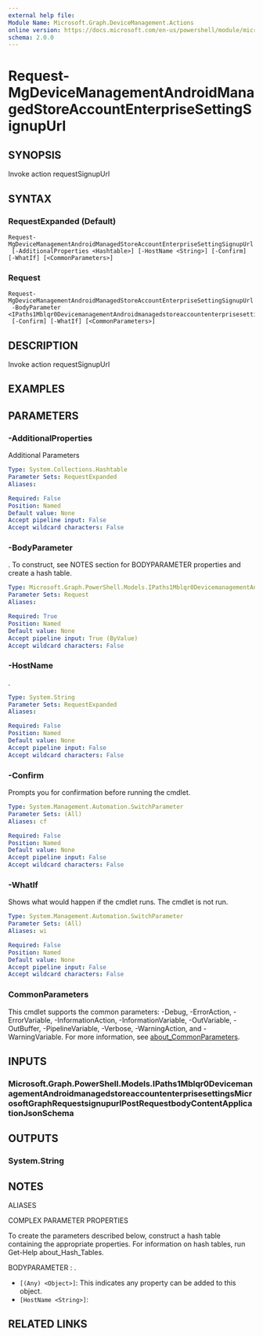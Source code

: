 ```yaml
---
external help file:
Module Name: Microsoft.Graph.DeviceManagement.Actions
online version: https://docs.microsoft.com/en-us/powershell/module/microsoft.graph.devicemanagement.actions/request-mgdevicemanagementandroidmanagedstoreaccountenterprisesettingsignupurl
schema: 2.0.0
---
```


# Request-MgDeviceManagementAndroidManagedStoreAccountEnterpriseSettingSignupUrl

## SYNOPSIS
Invoke action requestSignupUrl

## SYNTAX

### RequestExpanded (Default)
```
Request-MgDeviceManagementAndroidManagedStoreAccountEnterpriseSettingSignupUrl
 [-AdditionalProperties <Hashtable>] [-HostName <String>] [-Confirm] [-WhatIf] [<CommonParameters>]
```

### Request
```
Request-MgDeviceManagementAndroidManagedStoreAccountEnterpriseSettingSignupUrl
 -BodyParameter <IPaths1Mblqr0DevicemanagementAndroidmanagedstoreaccountenterprisesettingsMicrosoftGraphRequestsignupurlPostRequestbodyContentApplicationJsonSchema>
 [-Confirm] [-WhatIf] [<CommonParameters>]
```

## DESCRIPTION
Invoke action requestSignupUrl

## EXAMPLES

## PARAMETERS

### -AdditionalProperties
Additional Parameters

```yaml
Type: System.Collections.Hashtable
Parameter Sets: RequestExpanded
Aliases:

Required: False
Position: Named
Default value: None
Accept pipeline input: False
Accept wildcard characters: False
```

### -BodyParameter
.
To construct, see NOTES section for BODYPARAMETER properties and create a hash table.

```yaml
Type: Microsoft.Graph.PowerShell.Models.IPaths1Mblqr0DevicemanagementAndroidmanagedstoreaccountenterprisesettingsMicrosoftGraphRequestsignupurlPostRequestbodyContentApplicationJsonSchema
Parameter Sets: Request
Aliases:

Required: True
Position: Named
Default value: None
Accept pipeline input: True (ByValue)
Accept wildcard characters: False
```

### -HostName
.

```yaml
Type: System.String
Parameter Sets: RequestExpanded
Aliases:

Required: False
Position: Named
Default value: None
Accept pipeline input: False
Accept wildcard characters: False
```

### -Confirm
Prompts you for confirmation before running the cmdlet.

```yaml
Type: System.Management.Automation.SwitchParameter
Parameter Sets: (All)
Aliases: cf

Required: False
Position: Named
Default value: None
Accept pipeline input: False
Accept wildcard characters: False
```

### -WhatIf
Shows what would happen if the cmdlet runs.
The cmdlet is not run.

```yaml
Type: System.Management.Automation.SwitchParameter
Parameter Sets: (All)
Aliases: wi

Required: False
Position: Named
Default value: None
Accept pipeline input: False
Accept wildcard characters: False
```

### CommonParameters
This cmdlet supports the common parameters: -Debug, -ErrorAction, -ErrorVariable, -InformationAction, -InformationVariable, -OutVariable, -OutBuffer, -PipelineVariable, -Verbose, -WarningAction, and -WarningVariable. For more information, see [about_CommonParameters](http://go.microsoft.com/fwlink/?LinkID=113216).

## INPUTS

### Microsoft.Graph.PowerShell.Models.IPaths1Mblqr0DevicemanagementAndroidmanagedstoreaccountenterprisesettingsMicrosoftGraphRequestsignupurlPostRequestbodyContentApplicationJsonSchema

## OUTPUTS

### System.String

## NOTES

ALIASES

COMPLEX PARAMETER PROPERTIES

To create the parameters described below, construct a hash table containing the appropriate properties. For information on hash tables, run Get-Help about_Hash_Tables.


BODYPARAMETER <IPaths1Mblqr0DevicemanagementAndroidmanagedstoreaccountenterprisesettingsMicrosoftGraphRequestsignupurlPostRequestbodyContentApplicationJsonSchema>: .
  - `[(Any) <Object>]`: This indicates any property can be added to this object.
  - `[HostName <String>]`: 

## RELATED LINKS

